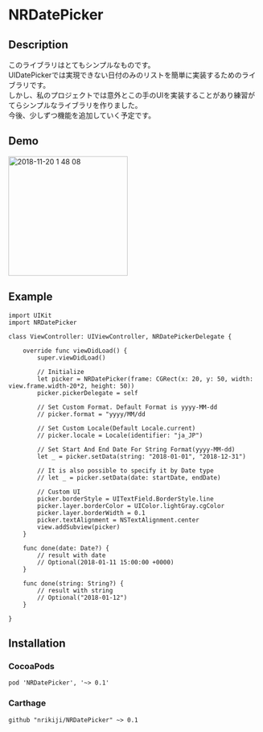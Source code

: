 # NRDatePicker

## Description
このライブラリはとてもシンプルなものです。  
UIDatePickerでは実現できない日付のみのリストを簡単に実装するためのライブラリです。  
しかし、私のプロジェクトでは意外とこの手のUIを実装することがあり練習がてらシンプルなライブラリを作りました。  
今後、少しずつ機能を追加していく予定です。

## Demo
<img width="237" alt="2018-11-20 1 48 08" src="https://user-images.githubusercontent.com/4780752/48722913-98da5700-ec68-11e8-8df0-1db80a4e69b3.png">

## Example
```
import UIKit
import NRDatePicker

class ViewController: UIViewController, NRDatePickerDelegate {

    override func viewDidLoad() {
        super.viewDidLoad()
        
        // Initialize
        let picker = NRDatePicker(frame: CGRect(x: 20, y: 50, width: view.frame.width-20*2, height: 50))
        picker.pickerDelegate = self

        // Set Custom Format. Default Format is yyyy-MM-dd
        // picker.format = "yyyy/MM/dd

        // Set Custom Locale(Default Locale.current)
        // picker.locale = Locale(identifier: "ja_JP")
        
        // Set Start And End Date For String Format(yyyy-MM-dd)
        let _ = picker.setData(string: "2018-01-01", "2018-12-31")

        // It is also possible to specify it by Date type
        // let _ = picker.setData(date: startDate, endDate)
        
        // Custom UI
        picker.borderStyle = UITextField.BorderStyle.line
        picker.layer.borderColor = UIColor.lightGray.cgColor
        picker.layer.borderWidth = 0.1
        picker.textAlignment = NSTextAlignment.center
        view.addSubview(picker)
    }
    
    func done(date: Date?) {
        // result with date
        // Optional(2018-01-11 15:00:00 +0000)
    }
    
    func done(string: String?) {
        // result with string
        // Optional("2018-01-12")
    }
    
}

```

## Installation

### CocoaPods
```
pod 'NRDatePicker', '~> 0.1'
```

### Carthage
```
github "nrikiji/NRDatePicker" ~> 0.1
```
